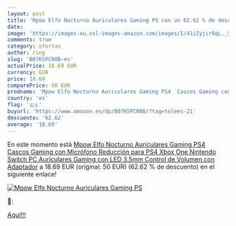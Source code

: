 ```yaml
---
layout: post
title: 'Mpow Elfo Nocturno Auriculares Gaming PS con un 62.62 % de descuento'
date: 
image: 'https://images-eu.ssl-images-amazon.com/images/I/41iZyjir9qL._SL200_.jpg'
comments: true
category: ofertas
author: ring
slug: 'B07KSPCN8B-es'
actualPrice: 18.69 EUR
currency: EUR
price: 18.69
comparePrice: 50 EUR
prodname: 'Mpow Elfo Nocturno Auriculares Gaming PS4  Cascos Gaming con Micrófono Reducción para PS4 Xbox One Nintendo Switch PC  Auriculares Gaming con LED 3.5mm  Control de Volumen con Adaptador'
country: 'es'
flag: '🇪🇸'
buyurl: 'https://www.amazon.es/dp/B07KSPCN8B/?tag=tolees-21'
descuento: '62.62'
average: '18.69'
---
```


En este momento está [Mpow Elfo Nocturno Auriculares Gaming PS4  Cascos Gaming con Micrófono Reducción para PS4 Xbox One Nintendo Switch PC  Auriculares Gaming con LED 3.5mm  Control de Volumen con Adaptador](https://www.amazon.es/dp/B07KSPCN8B/?tag=tolees-21) a 18.69 EUR (original: 50 EUR) (62.62 %  de descuento) en el siguiente enlace!

[![Mpow Elfo Nocturno Auriculares Gaming PS](https://images-eu.ssl-images-amazon.com/images/I/41iZyjir9qL._SL200_.jpg)](https://www.amazon.es/dp/B07KSPCN8B/?tag=tolees-21)

🔎:


[Aquí!!!](https://www.amazon.es/dp/B07KSPCN8B/?tag=tolees-21)
